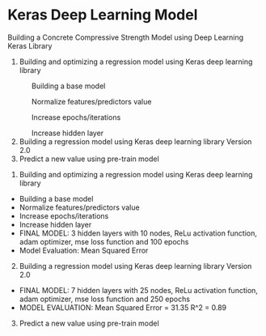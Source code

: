 # Keras Deep Learning Model
Building a Concrete Compressive Strength Model using Deep Learning Keras Library

<ol type="1">
  <li>Building and optimizing a regression model using Keras deep learning library</li>
    <ul>Building a base model</ul>
    <ul>Normalize features/predictors value</ul>
    <ul>Increase epochs/iterations</ul>
    <ul>Increase hidden layer</ul>
  <li>Building a regression model using Keras deep learning library Version 2.0</li>
  <li>Predict a new value using pre-train model</li>
</ol>

1. Building and optimizing a regression model using Keras deep learning library
  - Building a base model
  - Normalize features/predictors value
  - Increase epochs/iterations
  - Increase hidden layer
  - FINAL MODEL: 3 hidden layers with 10 nodes, ReLu activation function, adam optimizer, mse loss function and 100 epochs
  - Model Evaluation: Mean Squared Error 
  
2. Building a regression model using Keras deep learning library Version 2.0
  - FINAL MODEL: 7 hidden layers with 25 nodes, ReLu activation function, adam optimizer, mse loss function and 250 epochs
  - MODEL EVALUATION:
      Mean Squared Error = 31.35
      R^2 = 0.89

3. Predict a new value using pre-train model
